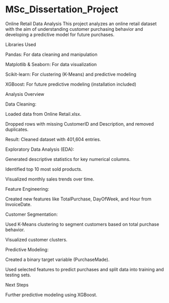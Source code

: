 # MSc_Dissertation_Project
Online Retail Data Analysis
This project analyzes an online retail dataset with the aim of understanding customer purchasing behavior and developing a predictive model for future purchases.

Libraries Used

Pandas: For data cleaning and manipulation

Matplotlib & Seaborn: For data visualization

Scikit-learn: For clustering (K-Means) and predictive modeling

XGBoost: For future predictive modeling (installation included)

Analysis Overview

Data Cleaning:

Loaded data from Online Retail.xlsx.

Dropped rows with missing CustomerID and Description, and removed duplicates.

Result: Cleaned dataset with 401,604 entries.

Exploratory Data Analysis (EDA):

Generated descriptive statistics for key numerical columns.

Identified top 10 most sold products.

Visualized monthly sales trends over time.

Feature Engineering:

Created new features like TotalPurchase, DayOfWeek, and Hour from InvoiceDate.

Customer Segmentation:

Used K-Means clustering to segment customers based on total purchase behavior.

Visualized customer clusters.

Predictive Modeling:

Created a binary target variable (PurchaseMade).

Used selected features to predict purchases and split data into training and testing sets.

Next Steps

Further predictive modeling using XGBoost.
